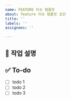 ```yaml
---
name: FEATURE 이슈 템플릿
about: feature 이슈 템플릿 초안
title: ''
labels: ''
assignees: ''

---
```


## 💼 작업 설명

<!-- 진행할 작업에 대해 간단하게 설명해주세요 -->

## ✅ To-do

<!-- 해당 작업을 수행하기 위해 해야 할 하위 태스크를 작성해주세요 -->

- [ ] todo 1
- [ ] todo 2
- [ ] todo 3

